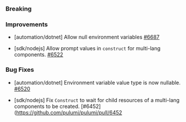 ### Breaking


### Improvements


- [automation/dotnet] Allow null environment variables
  [#6687](https://github.com/pulumi/pulumi/pull/6687)

- [sdk/nodejs] Allow prompt values in `construct` for multi-lang components.
  [#6522](https://github.com/pulumi/pulumi/pull/6522)

### Bug Fixes

- [automation/dotnet] Environment variable value type is now nullable.
  [#6520](https://github.com/pulumi/pulumi/pull/6520)

- [sdk/nodejs] Fix `Construct` to wait for child resources of a multi-lang components to be created.
  [#6452](https://github.com/pulumi/pulumi/pull/6452
